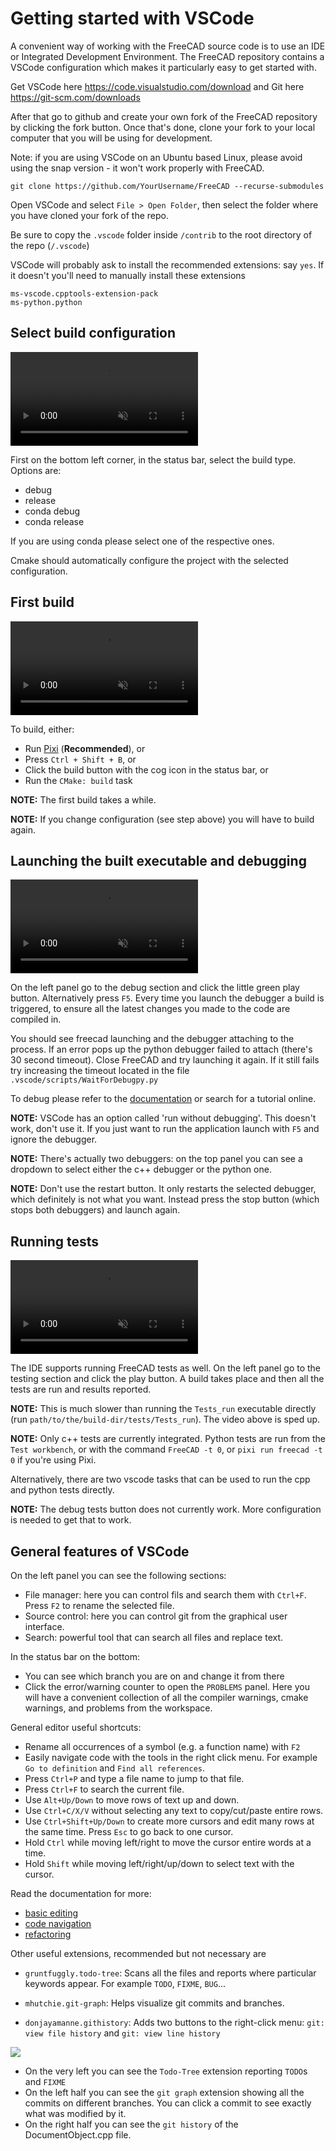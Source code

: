 
# Getting started with VSCode

A convenient way of working with the FreeCAD source code is to use an IDE or Integrated Development Environment. The FreeCAD repository contains a VSCode configuration which makes it particularly easy to get started with.

Get VSCode here https://code.visualstudio.com/download and Git here https://git-scm.com/downloads

After that go to github and create your own fork of the FreeCAD repository by clicking the fork button. Once that's done, clone your fork to your local computer that you will be using for development.

Note: if you are using VSCode on an Ubuntu based Linux, please avoid using the snap version - it won't work properly with FreeCAD.

```
git clone https://github.com/YourUsername/FreeCAD --recurse-submodules
```

Open VSCode and select `File > Open Folder`, then select the folder where you have cloned your fork of the repo.

Be sure to copy the `.vscode` folder inside `/contrib` to the root directory of the repo (`/.vscode`)

VSCode will probably ask to install the recommended extensions: say `yes`. If it doesn't you'll need to manually install these extensions
```
ms-vscode.cpptools-extension-pack
ms-python.python
```

## Select build configuration

<video autoplay muted playsinline loop src="resources/configure.mp4" type="video/mp4"></video>

First on the bottom left corner, in the status bar, select the build type. Options are:
- debug
- release
- conda debug
- conda release

If you are using conda please select one of the respective ones.

Cmake should automatically configure the project with the selected configuration.

## First build

<video autoplay muted playsinline loop src="resources/build.mp4" type="video/mp4"></video>

To build, either:

- Run [Pixi](./index.md#pixi) (**Recommended**), or
- Press `Ctrl + Shift + B`, or
- Click the build button with the cog icon in the status bar, or
- Run the `CMake: build` task

**NOTE:** The first build takes a while.

**NOTE:** If you change configuration (see step above) you will have to build again.

## Launching the built executable and debugging

<video autoplay muted playsinline loop src="resources/debug.mp4" type="video/mp4"></video>

On the left panel go to the debug section and click the little green play button. Alternatively press `F5`. Every time you launch the debugger a build is triggered, to ensure all the latest changes you made to the code are compiled in.

You should see freecad launching and the debugger attaching to the process. If an error pops up the python debugger failed to attach (there's 30 second timeout).
Close FreeCAD and try launching it again. If it still fails try increasing the timeout located in the file `.vscode/scripts/WaitForDebugpy.py`

To debug please refer to the [documentation](https://code.visualstudio.com/docs/editor/debugging#_debug-actions) or search for a tutorial online.

**NOTE:** VSCode has an option called 'run without debugging'. This doesn't work, don't use it. If you just want to run the application launch with `F5` and ignore the debugger.

**NOTE:** There's actually two debuggers: on the top panel you can see a dropdown to select either the c++ debugger or the python one.

**NOTE:** Don't use the restart button. It only restarts the selected debugger, which definitely is not what you want. Instead press the stop button (which stops both debuggers) and launch again.

## Running tests

<video autoplay muted playsinline loop src="resources/testing.mp4" type="video/mp4"></video>

The IDE supports running FreeCAD tests as well. On the left panel go to the testing section and click the play button. A build takes place and then all the tests are run and results reported.

**NOTE:** This is much slower than running the `Tests_run` executable directly (run `path/to/the/build-dir/tests/Tests_run`). The video above is sped up.

**NOTE:** Only c++ tests are currently integrated. Python tests are run from the `Test workbench`, or with the command `FreeCAD -t 0`, or `pixi run freecad -t 0` if you're using Pixi.

Alternatively, there are two vscode tasks that can be used to run the cpp and python tests directly.

**NOTE:** The debug tests button does not currently work. More configuration is needed to get that to work.

## General features of VSCode

On the left panel you can see the following sections:

- File manager: here you can control fils and search them with `Ctrl+F`. Press `F2` to rename the selected file.
- Source control: here you can control git from the graphical user interface.
- Search: powerful tool that can search all files and replace text.

In the status bar on the bottom:
- You can see which branch you are on and change it from there
- Click the error/warning counter to open the `PROBLEMS` panel. Here you will have a convenient collection of all the compiler warnings, cmake warnings, and problems from the workspace.

General editor useful shortcuts:
- Rename all occurrences of a symbol (e.g. a function name) with `F2`
- Easily navigate code with the tools in the right click menu. For example `Go to definition` and `Find all references`.
- Press `Ctrl+P` and type a file name to jump to that file.
- Press `Ctrl+F` to search the current file.
- Use `Alt+Up/Down` to move rows of text up and down.
- Use `Ctrl+C/X/V` without selecting any text to copy/cut/paste entire rows.
- Use `Ctrl+Shift+Up/Down` to create more cursors and edit many rows at the same time. Press `Esc` to go back to one cursor.
- Hold `Ctrl` while moving left/right to move the cursor entire words at a time.
- Hold `Shift` while moving left/right/up/down to select text with the cursor.

Read the documentation for more:

- [basic editing](https://code.visualstudio.com/docs/editor/codebasics)
- [code navigation](https://code.visualstudio.com/docs/editor/editingevolved)
- [refactoring](https://code.visualstudio.com/docs/editor/refactoring)

Other useful extensions, recommended but not necessary are
- ```gruntfuggly.todo-tree```: Scans all the files and reports where particular keywords appear. For example `TODO`, `FIXME`, `BUG`...

- ```mhutchie.git-graph```: Helps visualize git commits and branches.

- ```donjayamanne.githistory```: Adds two buttons to the right-click menu: `git: view file history` and `git: view line history`


![](./resources/extensions.png)

- On the very left you can see the `Todo-Tree` extension reporting `TODO`s and `FIXME`
- On the left half you can see the `git graph` extension showing all the commits on different branches. You can click a commit to see exactly what was modified by it.
- On the right half you can see the `git history` of the DocumentObject.cpp file.
